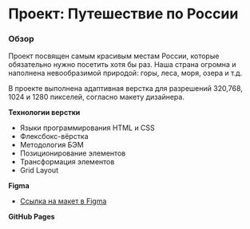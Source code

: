 # Проект: Путешествие по России

### Обзор
Проект посвящен самым красивым местам России, которые обязательно нужно посетить хотя бы раз. Наша страна огромна и наполнена невообразимой природой: горы, леса, моря, озера и т.д.

В проекте выполнена адаптивная верстка для разрешений 320,768, 1024 и 1280 пикселей, согласно макету дизайнера.

**Технологии верстки**
* Языки программирования HTML и CSS
* Флексбокс-вёрстка
* Методология БЭМ
* Позиционирование элементов
* Трансформация элементов
* Grid Layout


**Figma**

* [Ссылка на макет в Figma](https://www.figma.com/file/5S2WSbEFL6awjVWJ0NWL8Q/Sprint-3_-Russia-_-desktop-mobile?node-id=28503%3A0)

**GitHub Pages**



